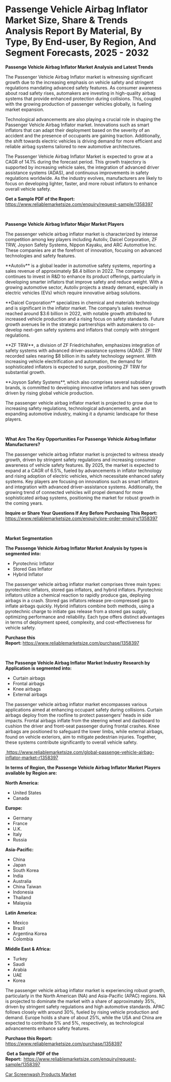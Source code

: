 <p><h1>Passenge Vehicle Airbag Inflator Market Size, Share & Trends Analysis Report By Material, By Type, By End-user, By Region, And Segment Forecasts, 2025 - 2032</h1></p><p><strong>Passenge Vehicle Airbag Inflator Market Analysis and Latest Trends</strong></p>
<p><p>The Passenger Vehicle Airbag Inflator market is witnessing significant growth due to the increasing emphasis on vehicle safety and stringent regulations mandating advanced safety features. As consumer awareness about road safety rises, automakers are investing in high-quality airbag systems that provide enhanced protection during collisions. This, coupled with the growing production of passenger vehicles globally, is fueling market expansion.</p><p>Technological advancements are also playing a crucial role in shaping the Passenger Vehicle Airbag Inflator market. Innovations such as smart inflators that can adapt their deployment based on the severity of an accident and the presence of occupants are gaining traction. Additionally, the shift towards electric vehicles is driving demand for more efficient and reliable airbag systems tailored to new automotive architectures.</p><p>The Passenger Vehicle Airbag Inflator Market is expected to grow at a CAGR of 14.1% during the forecast period. This growth trajectory is supported by increasing vehicle sales, the integration of advanced driver assistance systems (ADAS), and continuous improvements in safety regulations worldwide. As the industry evolves, manufacturers are likely to focus on developing lighter, faster, and more robust inflators to enhance overall vehicle safety.</p></p>
<p><strong>Get a Sample PDF of the Report:&nbsp;</strong> <a href="https://www.reliablemarketsize.com/enquiry/request-sample/1358397?utm_campaign=3456&utm_medium=2&utm_source=Github&utm_content=ia&utm_term=30032025&utm_id=passenge-vehicle-airbag-inflator">https://www.reliablemarketsize.com/enquiry/request-sample/1358397</a></p>
<p>&nbsp;</p>
<p><strong>Passenge Vehicle Airbag Inflator Major Market Players</strong></p>
<p><p>The passenger vehicle airbag inflator market is characterized by intense competition among key players including Autoliv, Daicel Corporation, ZF TRW, Joyson Safety Systems, Nippon Kayaku, and ARC Automotive Inc. These companies are at the forefront of innovation, focusing on advanced technologies and safety features.</p><p>**Autoliv** is a global leader in automotive safety systems, reporting a sales revenue of approximately $8.4 billion in 2022. The company continues to invest in R&D to enhance its product offerings, particularly in developing smarter inflators that improve safety and reduce weight. With a growing automotive sector, Autoliv projects a steady demand, especially in electric vehicles (EVs) which require innovative airbag solutions.</p><p>**Daicel Corporation** specializes in chemical and materials technology and is significant in the inflator market. The company’s sales revenue reached around $3.6 billion in 2022, with notable growth attributed to increased vehicle production and a rising focus on safety standards. Future growth avenues lie in the strategic partnerships with automakers to co-develop next-gen safety systems and inflators that comply with stringent regulations.</p><p>**ZF TRW**, a division of ZF Friedrichshafen, emphasizes integration of safety systems with advanced driver-assistance systems (ADAS). ZF TRW recorded sales nearing $8 billion in its safety technology segment. With increasing vehicle electrification and automation, the demand for sophisticated inflators is expected to surge, positioning ZF TRW for substantial growth.</p><p>**Joyson Safety Systems**, which also comprises several subsidiary brands, is committed to developing innovative inflators and has seen growth driven by rising global vehicle production. </p><p>The passenger vehicle airbag inflator market is projected to grow due to increasing safety regulations, technological advancements, and an expanding automotive industry, making it a dynamic landscape for these players.</p></p>
<p>&nbsp;</p>
<p><strong>What Are The Key Opportunities For Passenge Vehicle Airbag Inflator Manufacturers?</strong></p>
<p><p>The passenger vehicle airbag inflator market is projected to witness steady growth, driven by stringent safety regulations and increasing consumer awareness of vehicle safety features. By 2025, the market is expected to expand at a CAGR of 6.5%, fueled by advancements in inflator technology and rising adoption of electric vehicles, which necessitate enhanced safety systems. Key players are focusing on innovations such as smart inflators and integration with advanced driver-assistance systems. Additionally, the growing trend of connected vehicles will propel demand for more sophisticated airbag systems, positioning the market for robust growth in the coming years.</p></p>
<p><strong>Inquire or Share Your Questions If Any Before Purchasing This Report:</strong> <a href="https://www.reliablemarketsize.com/enquiry/pre-order-enquiry/1358397?utm_campaign=3456&utm_medium=2&utm_source=Github&utm_content=ia&utm_term=30032025&utm_id=passenge-vehicle-airbag-inflator">https://www.reliablemarketsize.com/enquiry/pre-order-enquiry/1358397</a></p>
<p>&nbsp;</p>
<p><strong>Market Segmentation</strong></p>
<p><strong>The Passenge Vehicle Airbag Inflator Market Analysis by types is segmented into:</strong></p>
<p><ul><li>Pyrotechnic Inflator</li><li>Stored Gas Inflator</li><li>Hybrid Inflator</li></ul></p>
<p><p>The passenger vehicle airbag inflator market comprises three main types: pyrotechnic inflators, stored gas inflators, and hybrid inflators. Pyrotechnic inflators utilize a chemical reaction to rapidly produce gas, deploying airbags in a crash. Stored gas inflators release pre-compressed gas to inflate airbags quickly. Hybrid inflators combine both methods, using a pyrotechnic charge to initiate gas release from a stored gas supply, optimizing performance and reliability. Each type offers distinct advantages in terms of deployment speed, complexity, and cost-effectiveness for vehicle safety.</p></p>
<p><strong>Purchase this Report:&nbsp;</strong><a href="https://www.reliablemarketsize.com/purchase/1358397?utm_campaign=3456&utm_medium=2&utm_source=Github&utm_content=ia&utm_term=30032025&utm_id=passenge-vehicle-airbag-inflator">https://www.reliablemarketsize.com/purchase/1358397</a></p>
<p>&nbsp;</p>
<p><strong>The Passenge Vehicle Airbag Inflator Market Industry Research by Application is segmented into:</strong></p>
<p><ul><li>Curtain airbags</li><li>Frontal airbags</li><li>Knee airbags</li><li>External airbags</li></ul></p>
<p><p>The passenger vehicle airbag inflator market encompasses various applications aimed at enhancing occupant safety during collisions. Curtain airbags deploy from the roofline to protect passengers' heads in side impacts. Frontal airbags inflate from the steering wheel and dashboard to cushion the driver and front-seat passenger during frontal crashes. Knee airbags are positioned to safeguard the lower limbs, while external airbags, found on vehicle exteriors, aim to mitigate pedestrian injuries. Together, these systems contribute significantly to overall vehicle safety.</p></p>
<p><a href="https://www.reliablemarketsize.com/global-passenge-vehicle-airbag-inflator-market-r1358397?utm_campaign=3456&utm_medium=2&utm_source=Github&utm_content=ia&utm_term=30032025&utm_id=passenge-vehicle-airbag-inflator">&nbsp;https://www.reliablemarketsize.com/global-passenge-vehicle-airbag-inflator-market-r1358397</a></p>
<p><strong>In terms of Region, the Passenge Vehicle Airbag Inflator Market Players available by Region are:</strong></p>
<p>
    <p> <strong> North America: </strong>
        <ul>
            <li>United States</li>
            <li>Canada</li>
        </ul>
        </p> 
    <p> <strong> Europe: </strong>
        <ul>
            <li>Germany</li>
            <li>France</li>
            <li>U.K.</li>
            <li>Italy</li>
            <li>Russia</li>
        </ul>
        </p> 
    <p> <strong> Asia-Pacific: </strong>
        <ul>
            <li>China</li>
            <li>Japan</li>
            <li>South Korea</li>
            <li>India</li>
            <li>Australia</li>
            <li>China Taiwan</li>
            <li>Indonesia</li>
            <li>Thailand</li>
            <li>Malaysia</li>
        </ul>
        </p> 
    <p> <strong> Latin America: </strong>
        <ul>
            <li>Mexico</li>
            <li>Brazil</li>
            <li>Argentina Korea</li>
            <li>Colombia</li>
        </ul>
        </p> 
    <p> <strong> Middle East & Africa: </strong>
        <ul>
            <li>Turkey</li>
            <li>Saudi</li>
            <li>Arabia</li>
            <li>UAE</li>
            <li>Korea</li>
        </ul>
    </p>
    </p>
<p><p>The passenger vehicle airbag inflator market is experiencing robust growth, particularly in the North American (NA) and Asia-Pacific (APAC) regions. NA is projected to dominate the market with a share of approximately 35%, driven by stringent safety regulations and high automotive standards. APAC follows closely with around 30%, fueled by rising vehicle production and demand. Europe holds a share of about 25%, while the USA and China are expected to contribute 5% and 5%, respectively, as technological advancements enhance safety features.</p></p>
<p><strong>Purchase this Report: </strong><a href="https://www.reliablemarketsize.com/purchase/1358397?utm_campaign=3456&utm_medium=2&utm_source=Github&utm_content=ia&utm_term=30032025&utm_id=passenge-vehicle-airbag-inflator">https://www.reliablemarketsize.com/purchase/1358397</a></p>
<p>&nbsp;<strong>Get a Sample PDF of the Report:&nbsp;&nbsp;</strong><a href="https://www.reliablemarketsize.com/enquiry/request-sample/1358397?utm_campaign=3456&utm_medium=2&utm_source=Github&utm_content=ia&utm_term=30032025&utm_id=passenge-vehicle-airbag-inflator">https://www.reliablemarketsize.com/enquiry/request-sample/1358397</a></p>
<p><strong></strong></p>
<p><p><a href="https://github.com/abidomamen/Market-Research-Report-List-1/blob/main/car-screenwash-products-market.md?utm_campaign=3456&utm_medium=2&utm_source=Github&utm_content=ia&utm_term=30032025&utm_id=passenge-vehicle-airbag-inflator">Car Screenwash Products Market</a></p></p>